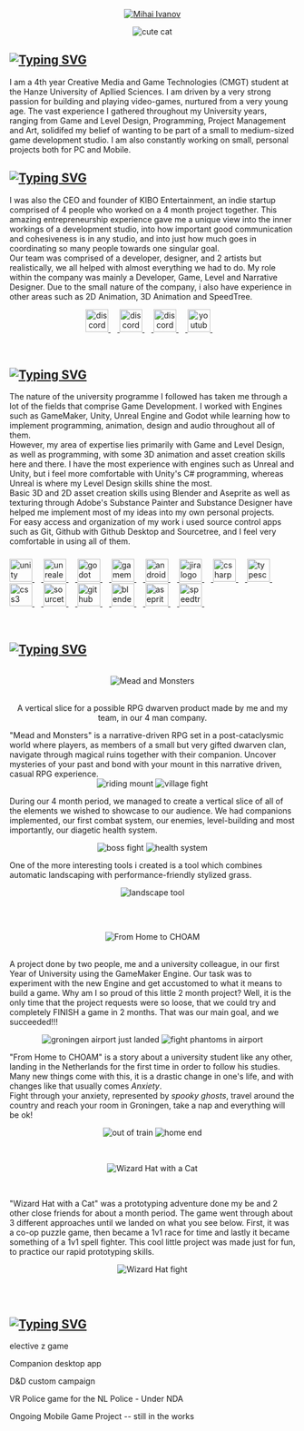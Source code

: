 

<link rel="stylesheet" type='text/css' href="https://cdn.jsdelivr.net/gh/devicons/devicon@latest/devicon.min.css" />



<p align="center">
  <a href="https://github.com/CodringherAndFenn">
    <img src="https://fontmeme.com/permalink/250120/e97e05f241fa39fd75928510b6f6ac43.png" alt="Mihai Ivanov" /></a>
</p>


<div align="center">
  <img src="https://i.pinimg.com/originals/72/0c/c4/720cc43d757ee638ad5054a05220fafe.gif" alt="cute cat" />
</div>

## [![Typing SVG](https://readme-typing-svg.demolab.com?font=Fira+Code&pause=1000&width=435&height=30&lines=%F0%9F%91%80+A+bit+about+me+%F0%9F%91%80)](https://git.io/typing-svg)
  
  I am a 4th year Creative Media and Game Technologies (CMGT) student at the Hanze University of Apllied Sciences.
  I am driven by a very strong passion for building and playing video-games, nurtured from a very young age.
  The vast experience I gathered throughout my University years, ranging from Game and Level Design, Programming, Project Management and Art, solidifed my belief of wanting to be part of a small to medium-sized game development studio. I am also constantly working on small, personal projects both for PC and Mobile.
  

## [![Typing SVG](https://readme-typing-svg.demolab.com?font=Fira+Code&pause=1000&width=435&height=30&lines=%F0%9F%90%B1%E2%80%8D%F0%9F%8F%8D+Young+Entrepreneur+%F0%9F%90%B1%E2%80%8D%F0%9F%8F%8D)](https://git.io/typing-svg)

I was also the CEO and founder of KIBO Entertainment, an indie startup comprised of 4 people who worked on a 4 month project together. 
This amazing entrepreneurship experience gave me a unique view into the inner workings of a development studio, into how important good communication and cohesiveness is in any studio, and into just how much goes in coordinating so many people towards one singular goal.<br>
Our team was comprised of a developer, designer, and 2 artists but realistically, we all helped with almost everything we had to do.
My role within the company was mainly a Developer, Game, Level and Narrative Designer. Due to the small nature of the company, i also have experience in other areas such as 2D Animation, 3D Animation and SpeedTree.


<p align="center"></p>
  <div align="center">
    <a href="https://discordapp.com/users/168074357334081538">
      <img src ="https://raw.githubusercontent.com/gilbarbara/logos/refs/heads/main/logos/discord-icon.svg" height="40" alt="discord logo">
      <img width="12" />
    </a>
    <a href="website">
      <img src ="https://i.postimg.cc/sXhg8Twp/No-BG-Logo-Donat-Orana-Morning-Log.png" height="40" alt="discord logo">
      <img width="12" />
    </a>
    <a href="https://www.linkedin.com/in/mihai-ivanov-jucan-81b7b5293/">
      <img src ="https://cdn.jsdelivr.net/gh/devicons/devicon@latest/icons/linkedin/linkedin-original.svg" height="40" alt="discord logo">
      <img width="12" />
    </a>
    <a href="https://www.youtube.com/@MorningLog">
      <img src ="https://raw.githubusercontent.com/gilbarbara/logos/refs/heads/main/logos/youtube-icon.svg" height="40" alt="youtube logo">
      <img width="12" />
    </a>
  </div>
</p>
&nbsp;

## [![Typing SVG](https://readme-typing-svg.demolab.com?font=Fira+Code&pause=1000&width=435&height=30&lines=%F0%9F%91%94+Skills+and+profficiencies+%F0%9F%91%94)](https://git.io/typing-svg)


The nature of the university programme I followed has taken me through a lot of the fields that comprise Game Development. I worked with Engines such as GameMaker, Unity, Unreal Engine and Godot while learning how to implement programming, animation, design and audio throughout all of them.<br>
However, my area of expertise lies primarily with Game and Level Design, as well as programming, with some 3D animation and asset creation skills here and there.
I have the most experience with engines such as Unreal and Unity, but i feel more comfortable with Unity's C# programming, whereas Unreal is where my Level Design skills shine the most.<br>
Basic 3D and 2D asset creation skills using Blender and Aseprite as well as texturing through Adobe's Substance Painter and Substance Designer have helped me implement most of my ideas into my own personal projects.<br>
For easy access and organization of my work i used source control apps such as Git, Github with Github Desktop and Sourcetree, and I feel very comfortable in using all of them.



  <p align="left"></p>

###

<div align="left">
<a href="https://unity.com/">
  <img src="https://cdn.jsdelivr.net/gh/devicons/devicon/icons/unity/unity-original.svg" height="40" alt="unity logo"  />
  <img width="12" />
</a>
<a href="https://www.unrealengine.com/en-US">
  <img src="https://cdn.jsdelivr.net/gh/devicons/devicon/icons/unrealengine/unrealengine-original.svg" height="40" alt="unrealengine logo"  />
  <img width="12" />
</a>
<a href="https://godotengine.org/">
  <img src="https://cdn.jsdelivr.net/gh/devicons/devicon/icons/godot/godot-original.svg" height="40" alt="godot logo"  />
  <img width="12" />
</a>
<a href="https://gamemaker.io/en">
  <img src="https://skillicons.dev/icons?i=gamemakerstudio" height="40" alt="gamemakerstudio logo"  />
  <img width="12" />
</a>
<a href="https://developer.android.com/studio">
  <img src="https://cdn.jsdelivr.net/gh/devicons/devicon/icons/androidstudio/androidstudio-original.svg" height="40" alt="androidstudio logo"  />
  <img width="12" />
</a>
<a href="https://www.atlassian.com/software/jira">
  <img src="https://cdn.jsdelivr.net/gh/devicons/devicon@latest/icons/jira/jira-original-wordmark.svg" height="40" alt="jira logo"/>         
  <img width="12" />
</a>
<a href="https://en.wikipedia.org/wiki/C_Sharp_(programming_language)#:~:text=C%23%20(%2F%CB%8Csi%CB%90%20%CB%88,C%23">
  <img src="https://cdn.jsdelivr.net/gh/devicons/devicon/icons/csharp/csharp-original.svg" height="40" alt="csharp logo"  />
  <img width="12" />
</a>
<a href="https://en.wikipedia.org/wiki/HTML5#:~:text=HTML5%20(Hypertext%20Markup%20Language%205,as%20the%20HTML%20Living%20Standard.">
  <img src="https://cdn.jsdelivr.net/gh/devicons/devicon/icons/html5/html5-original.svg" height="40" alt="typescript logo"  />
  <img width="12" />
</a>
<a href="https://en.wikipedia.org/wiki/CSS">
  <img src="https://cdn.jsdelivr.net/gh/devicons/devicon/icons/css3/css3-original.svg" height="40" alt="css3 logo"  />
  <img width="12" />
</a>
<a href="https://en.wikipedia.org/wiki/HTML5#:~:text=HTML5%20(Hypertext%20Markup%20Language%205,as%20the%20HTML%20Living%20Standard.">
  <img src="https://cdn.jsdelivr.net/gh/devicons/devicon/icons/github/github-original.svg" height="40" alt="sourcetree logo"  />
  <img width="12" />
</a>
<a href="https://www.sourcetreeapp.com/">
  <img src="https://cdn.jsdelivr.net/gh/devicons/devicon/icons/sourcetree/sourcetree-original.svg" height="40" alt="github logo"  />
  <img width="12" />
</a>
<a href="https://www.blender.org/">
  <img src="https://cdn.jsdelivr.net/gh/devicons/devicon/icons/blender/blender-original.svg" height="40" alt="blender logo"  />
  <img width="12" />
</a>
<a href="https://www.aseprite.org/">
  <img src="https://upload.wikimedia.org/wikipedia/commons/2/24/Logo_Aseprite.png" height="40" alt="aseprite logo"  />
  <img width="12" />
</a>
<a href="https://store.speedtree.com/">
  <img src="https://i.postimg.cc/gwtGN4jB/ST-Square-White.png" height="40" alt="speedtree logo"  />
  <img width="12" />
</a>
</div>

&nbsp;

###
</p>

<p align="center"></p>


## [![Typing SVG](https://readme-typing-svg.demolab.com?font=Fira+Code&pause=1000&width=435&height=30&lines=%F0%9F%A4%B9%E2%80%8D%E2%99%82%EF%B8%8F+Team+Projects+%F0%9F%A4%B9%E2%80%8D%E2%99%82%EF%B8%8F)](https://git.io/typing-svg)


<br>
<div align="center">  
  <img src="https://fontmeme.com/permalink/250120/bc7c5a4da55f55d67609926d0acc597b.png" alt="Mead and Monsters" />
</div>

<br>
<p align="center">
A vertical slice for a possible RPG dwarven product made by me and my team, in our 4 man company. <br>
</p>
"Mead and Monsters" is a narrative-driven RPG set in a post-cataclysmic world where players, as members of a small but very gifted dwarven clan, navigate through magical ruins together with their companion. Uncover mysteries of your past and bond with your mount in this narrative driven, casual RPG experience.

<div align="center">
  <img src="https://i.postimg.cc/zBKx60VL/Riding-Mount-Spawn.gif" alt="riding mount" />
  <img src="https://i.postimg.cc/SxxtR6t5/Fighting-Small-Enemy-village.gif" alt="village fight" />
</div>


During our 4 month period, we managed to create a vertical slice of all of the elements we wished to showcase to our audience. We had companions implemented, our first combat system, our enemies, level-building and most importantly, our diagetic health system.
<div align="center">
  <img src="https://i.postimg.cc/TPy7qRxJ/Boss-Fight.gif" alt=" boss fight" />
  <img src="https://i.postimg.cc/FsZBhWG3/diagetic-system.gif" alt="health system" />
</div>

One of the more interesting tools i created is a tool which combines automatic landscaping with performance-friendly stylized grass.

<div align="center">
  <img src="https://i.postimg.cc/P5VVwCgq/Auto-Landscape-Tool.gif" alt="landscape tool" />
</div>

##

&nbsp;


<div align="center">  
  <img src="https://fontmeme.com/permalink/250204/a44deffcb26063a183c96c756379f2ad.png" alt="From Home to CHOAM" />
</div>

<br>

A project done by two people, me and a university colleague, in our first Year of University using the GameMaker Engine. Our task was to experiment with the new Engine and get accustomed to what it means to build a game.
Why am I so proud of this little 2 month project? Well, it is the only time that the project requests were so loose, that we could try and completely FINISH a game in 2 months. That was our main goal, and we succeeded!!!
<br>
<div align="center">
  <img src="https://i.postimg.cc/MKdxT0Q1/2025-01-2015-14-23-ezgif-com-optimize.gif" alt="groningen airport just landed" />
  <img src="https://i.postimg.cc/ncMS4qW4/2025-01-2015-21-45-ezgif-com-video-to-gif-converter.gif" alt="fight phantoms in airport" />
</div>

"From Home to CHOAM" is a story about a university student like any other, landing in the Netherlands for the first time in order to follow his studies.
Many new things come with this, it is a drastic change in one's life, and with changes like that usually comes _*Anxiety*_. <br>
Fight through your anxiety, represented by *spooky ghosts*, travel around the country and reach your room in Groningen, take a nap and everything will be ok!


<div align="center">
  <img src="https://i.postimg.cc/Vk2Nf9xD/2025-01-2015-28-09-ezgif-com-video-to-gif-converter.gif" alt="out of train"  />
  <img src="https://i.postimg.cc/Przcrd0c/2025-01-2015-36-02-ezgif-com-video-to-gif-converter-1.gif" alt="home end"  />
</div>  

##

<br>

<div align="center">  
  <img src="https://fontmeme.com/permalink/250204/e723309f7024d49f3e2c673335c6992d.png" alt="Wizard Hat with a Cat" />
</div>

&nbsp;

"Wizard Hat with a Cat" was a prototyping adventure done my be and 2 other close friends for about a month period. The game went through about 3 different approaches until we landed on what you see below. First, it was a co-op puzzle game, then became a 1v1 race for time and lastly it became something of a 1v1 spell fighter. This cool little project was made just for fun, to practice our rapid prototyping skills.

<div align="center">  
  <img src="https://i.postimg.cc/ZYQyNvR5/Wizard-Hat.gif" alt="Wizard Hat fight" />
</div>

##

<br>

## [![Typing SVG](https://readme-typing-svg.demolab.com?font=Fira+Code&pause=1000&width=435&lines=%F0%9F%91%A8%E2%80%8D%F0%9F%8E%93+Other+Projects+%F0%9F%91%A9%E2%80%8D%F0%9F%8E%93)](https://git.io/typing-svg)


elective z game

Companion desktop app

D&D custom campaign

VR Police game for the NL Police - Under NDA

Ongoing Mobile Game Project -- still in the works











</p>


          

